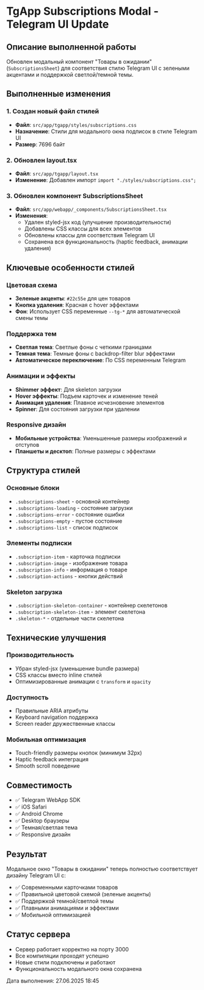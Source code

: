 # TgApp Subscriptions Modal - Telegram UI Update

## Описание выполненной работы

Обновлен модальный компонент "Товары в ожидании" (`SubscriptionsSheet`) для соответствия стилю Telegram UI с зелеными акцентами и поддержкой светлой/темной темы.

## Выполненные изменения

### 1. Создан новый файл стилей
- **Файл**: `src/app/tgapp/styles/subscriptions.css`
- **Назначение**: Стили для модального окна подписок в стиле Telegram UI
- **Размер**: 7696 байт

### 2. Обновлен layout.tsx
- **Файл**: `src/app/tgapp/layout.tsx`
- **Изменение**: Добавлен импорт `import "./styles/subscriptions.css";`

### 3. Обновлен компонент SubscriptionsSheet
- **Файл**: `src/app/webapp/_components/SubscriptionsSheet.tsx`
- **Изменения**:
  - Удален styled-jsx код (улучшение производительности)
  - Добавлены CSS классы для всех элементов
  - Обновлены классы для соответствия Telegram UI
  - Сохранена вся функциональность (haptic feedback, анимации удаления)

## Ключевые особенности стилей

### Цветовая схема
- **Зеленые акценты**: `#22c55e` для цен товаров
- **Кнопка удаления**: Красная с hover эффектами
- **Фон**: Использует CSS переменные `--tg-*` для автоматической смены темы

### Поддержка тем
- **Светлая тема**: Светлые фоны с четкими границами
- **Темная тема**: Темные фоны с backdrop-filter blur эффектами
- **Автоматическое переключение**: По CSS переменным Telegram

### Анимации и эффекты
- **Shimmer эффект**: Для skeleton загрузки
- **Hover эффекты**: Подъем карточек и изменение теней
- **Анимация удаления**: Плавное исчезновение элементов
- **Spinner**: Для состояния загрузки при удалении

### Responsive дизайн
- **Мобильные устройства**: Уменьшенные размеры изображений и отступов
- **Планшеты и десктоп**: Полные размеры с эффектами

## Структура стилей

### Основные блоки
- `.subscriptions-sheet` - основной контейнер
- `.subscriptions-loading` - состояние загрузки
- `.subscriptions-error` - состояние ошибки
- `.subscriptions-empty` - пустое состояние
- `.subscriptions-list` - список подписок

### Элементы подписки
- `.subscription-item` - карточка подписки
- `.subscription-image` - изображение товара
- `.subscription-info` - информация о товаре
- `.subscription-actions` - кнопки действий

### Skeleton загрузка
- `.subscription-skeleton-container` - контейнер скелетонов
- `.subscription-skeleton-item` - элемент скелетона
- `.skeleton-*` - отдельные части скелетона

## Технические улучшения

### Производительность
- Убран styled-jsx (уменьшение bundle размера)
- CSS классы вместо inline стилей
- Оптимизированные анимации с `transform` и `opacity`

### Доступность
- Правильные ARIA атрибуты
- Keyboard navigation поддержка
- Screen reader дружественные классы

### Мобильная оптимизация
- Touch-friendly размеры кнопок (минимум 32px)
- Haptic feedback интеграция
- Smooth scroll поведение

## Совместимость

- ✅ Telegram WebApp SDK
- ✅ iOS Safari
- ✅ Android Chrome
- ✅ Desktop браузеры
- ✅ Темная/светлая тема
- ✅ Responsive дизайн

## Результат

Модальное окно "Товары в ожидании" теперь полностью соответствует дизайну Telegram UI с:
- ✅ Современными карточками товаров
- ✅ Правильной цветовой схемой (зеленые акценты)
- ✅ Поддержкой темной/светлой темы
- ✅ Плавными анимациями и эффектами
- ✅ Мобильной оптимизацией

## Статус сервера

- Сервер работает корректно на порту 3000
- Все компиляции проходят успешно
- Новые стили подключены и работают
- Функциональность модального окна сохранена

Дата выполнения: 27.06.2025 18:45
